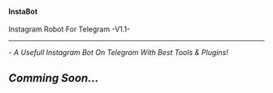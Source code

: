 #### <b>InstaBot</b>

Instagram Robot For Telegram -V1.1-

----------------------------------------

<i>- A Usefull Instagram Bot On Telegram With Best Tools & Plugins!</i>

## <b><b><b><b><b><i>Comming Soon...</i></b></b></b></b></b>
